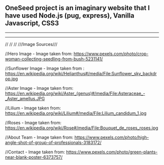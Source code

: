 OneSeed project is an imaginary website that I have used Node.js (pug, express), Vanilla Javascript,
CSS3
--------------------
--------------------
--------------------
//
//
//
///Image Sources///

//Hero Image - Image taken from: https://www.pexels.com/photo/crop-woman-collecting-seedling-from-bush-5231141/

//Sunflower Image - Image taken from : https://en.wikipedia.org/wiki/Helianthus#/media/File:Sunflower_sky_backdrop.jpg

//Aster Image - Image taken from: https://en.wikipedia.org/wiki/Aster_(genus)#/media/File:Asteraceae_-_Aster_amellus.JPG

//Lilium - Image taken from: https://en.wikipedia.org/wiki/Lilium#/media/File:Lilium_candidum_1.jpg

//Roses - Image taken from: https://en.wikipedia.org/wiki/Rose#/media/File:Bouquet_de_roses_roses.jpg

//About Team - Image taken from: https://www.pexels.com/photo/high-angle-shot-of-group-of-professionals-3183172/

//Contact - Image taken from: https://www.pexels.com/photo/green-plants-near-blank-poster-6373757/
